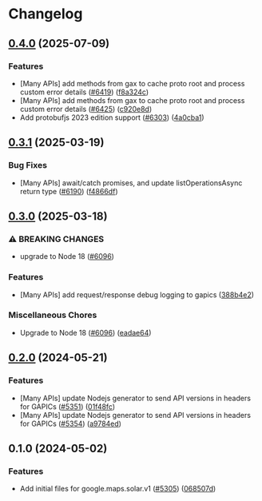 # Changelog

## [0.4.0](https://github.com/googleapis/google-cloud-node/compare/solar-v0.3.1...solar-v0.4.0) (2025-07-09)


### Features

* [Many APIs] add methods from gax to cache proto root and process custom error details ([#6419](https://github.com/googleapis/google-cloud-node/issues/6419)) ([f8a324c](https://github.com/googleapis/google-cloud-node/commit/f8a324ca5c3bc0f730e4ed67d9407c44f2414936))
* [Many APIs] add methods from gax to cache proto root and process custom error details ([#6425](https://github.com/googleapis/google-cloud-node/issues/6425)) ([c920e8d](https://github.com/googleapis/google-cloud-node/commit/c920e8d0d43be81fc171bc5f7d59800b66b830b8))
* Add protobufjs 2023 edition support ([#6303](https://github.com/googleapis/google-cloud-node/issues/6303)) ([4a0cba1](https://github.com/googleapis/google-cloud-node/commit/4a0cba1e41a9aeb9c15ad31487ef013c8277cfef))

## [0.3.1](https://github.com/googleapis/google-cloud-node/compare/solar-v0.3.0...solar-v0.3.1) (2025-03-19)


### Bug Fixes

* [Many APIs] await/catch promises, and update listOperationsAsync return type ([#6190](https://github.com/googleapis/google-cloud-node/issues/6190)) ([f4866df](https://github.com/googleapis/google-cloud-node/commit/f4866dfa6ab481163150f54928a9857d2dfef948))

## [0.3.0](https://github.com/googleapis/google-cloud-node/compare/solar-v0.2.0...solar-v0.3.0) (2025-03-18)


### ⚠ BREAKING CHANGES

* upgrade to Node 18 ([#6096](https://github.com/googleapis/google-cloud-node/issues/6096))

### Features

* [Many APIs] add request/response debug logging to gapics ([388b4e2](https://github.com/googleapis/google-cloud-node/commit/388b4e20329b7f6fc0dd061dddff573c45104213))


### Miscellaneous Chores

* Upgrade to Node 18 ([#6096](https://github.com/googleapis/google-cloud-node/issues/6096)) ([eadae64](https://github.com/googleapis/google-cloud-node/commit/eadae64d54e07aa2c65097ea52e65008d4e87436))

## [0.2.0](https://github.com/googleapis/google-cloud-node/compare/solar-v0.1.0...solar-v0.2.0) (2024-05-21)


### Features

* [Many APIs] update Nodejs generator to send API versions in headers for GAPICs ([#5351](https://github.com/googleapis/google-cloud-node/issues/5351)) ([01f48fc](https://github.com/googleapis/google-cloud-node/commit/01f48fce63ec4ddf801d59ee2b8c0db9f6fb8372))
* [Many APIs] update Nodejs generator to send API versions in headers for GAPICs ([#5354](https://github.com/googleapis/google-cloud-node/issues/5354)) ([a9784ed](https://github.com/googleapis/google-cloud-node/commit/a9784ed3db6ee96d171762308bbbcd57390b6866))

## 0.1.0 (2024-05-02)


### Features

* Add initial files for google.maps.solar.v1 ([#5305](https://github.com/googleapis/google-cloud-node/issues/5305)) ([068507d](https://github.com/googleapis/google-cloud-node/commit/068507d889523e1cb9d1430bd53bf579dc1a5c9f))

